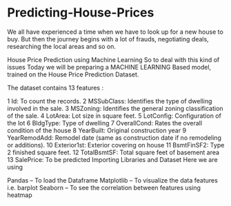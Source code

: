 # Predicting-House-Prices
We all have experienced a time when we have to look up for a new house to buy. But then the journey begins with a lot of frauds, negotiating deals, researching the local areas and so on.

House Price Prediction using Machine Learning
So to deal with this kind of issues Today we will be preparing a MACHINE LEARNING Based model, trained on the House Price Prediction Dataset. 

The dataset contains 13 features :

1	Id:	To count the records.
2	MSSubClass:	 Identifies the type of dwelling involved in the sale.
3	MSZoning:	Identifies the general zoning classification of the sale.
4	LotArea:	 Lot size in square feet.
5	LotConfig:	Configuration of the lot
6	BldgType:	Type of dwelling
7	OverallCond:	Rates the overall condition of the house
8	YearBuilt:	Original construction year
9	YearRemodAdd:	Remodel date (same as construction date if no remodeling or additions).
10	Exterior1st:	Exterior covering on house
11	BsmtFinSF2:	Type 2 finished square feet.
12	TotalBsmtSF:	Total square feet of basement area
13	SalePrice:	To be predicted
Importing Libraries and Dataset
Here we are using 

Pandas – To load the Dataframe
Matplotlib – To visualize the data features i.e. barplot
Seaborn – To see the correlation between features using heatmap

